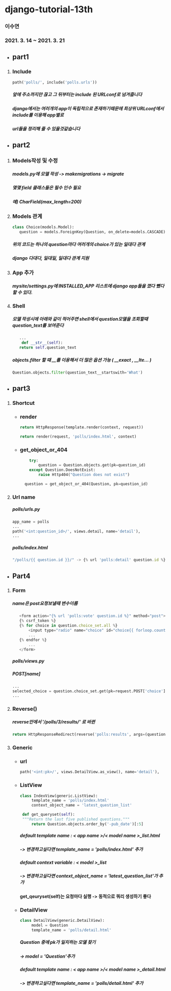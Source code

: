 # django-tutorial-13th
### 이수연 
### 2021. 3. 14 ~ 2021. 3. 21
* ## part1
 1. ### Include
    ~~~python
    path('polls/', include('polls.urls'))
    ~~~
    ##### 앞에 주소까지만 끊고 그 뒤부터는 include 된 URLconf로 넘겨줍니다
    ##### django에서는 여러개의 app이 독립적으로 존재하기때문에 최상위 URLconf에서 include를 이용해 app별로
    ##### url들을 정리해 줄 수 있을것같습니다

* ## part2
1. ### Models작성 및 수정 
     ##### models.py에 모델 작성 -> makemigrations -> migrate
     ##### 몇몇 field 클래스들은 필수 인수 필요
     ##### 예) CharField(max_length=200)
         
        
  2. ### Models 관계
     ~~~python
     class Choice(models.Model):
        question = models.ForeignKey(Question, on_delete=models.CASCADE)
     ~~~
     ##### 위의 코드는 하나의 question마다 여러개의 choice가 있는 일대다 관계
     ##### django 다대다, 일대일, 일대다 관계 지원
    
  3. ### App 추가
     ##### mysite/settings.py에 INSTALLED_APP 리스트에 django app들을 꼈다 뺐다 할 수 있다.
 
  4. ### Shell
     ##### 모델 작성시에 아래와 같이 적어주면 shell에서 question모델을 조회할때 question_text를 보여준다
     ~~~python
        ...
         def __str__(self):
        return self.question_text
     ~~~
     ##### objects.filter 할 때 __를 이용해서 더 많은 옵션 가능 ( __exact , __lte... )
     ~~~python
     Question.objects.filter(question_text__startswith='What')
     ~~~
* ## part3
 1. ### Shortcut
    * ### render
        ~~~python
      return HttpResponse(template.render(context, request))
      ~~~
      ~~~python
      return render(request, 'polls/index.html', context)
      ~~~
      
    * ### get_object_or_404
        ~~~python
            try:
                question = Question.objects.get(pk=question_id)
            except Question.DoesNotExist:
                raise Http404("Question does not exist")
        ~~~
      
      ~~~python
        question = get_object_or_404(Question, pk=question_id)
        ~~~
2. ### Url name
    ##### polls/urls.py
    ~~~python
    app_name = polls
   ...
    path('<int:question_id>/', views.detail, name='detail'),
   ...
     ~~~
    ##### polls/index.html
   ~~~js
   "/polls/{{ question.id }}/" -> {% url 'polls:detail' question.id %}
    ~~~
      
      
* ## Part4
1. ### Form
   ##### name은 post요청보낼때 변수이름
     ~~~js
        <form action="{% url 'polls:vote' question.id %}" method="post">
        {% csrf_token %}
        {% for choice in question.choice_set.all %}
            <input type="radio" name="choice" id="choice{{ forloop.counter }}" value="{{ choice.id }}">
            ...
        {% endfor %}
            ...
        </form>
    ~~~
    ##### polls/views.py
    ##### POST[name]
     ~~~python
   ...
    selected_choice = question.choice_set.get(pk=request.POST['choice'])
   ...
    ~~~
2. ### Reverse()
    ##### reverse안에서 '/polls/3/results/' 로 바뀐
    ~~~python
   return HttpResponseRedirect(reverse('polls:results', args=(question.id,)))
   ~~~

3. ### Generic
     * ### url
       ~~~python
       path('<int:pk>/', views.DetailView.as_view(), name='detail'),
       ~~~
     * ### ListView
       ~~~python
       class IndexView(generic.ListView):
            template_name = 'polls/index.html'
            context_object_name = 'latest_question_list'

        def get_queryset(self):
        """Return the last five published questions."""
            return Question.objects.order_by('-pub_date')[:5]
        ~~~
        ##### default template name : < app name >/< model name >_list.html
        ##### -> 변경하고싶다면 template_name = 'polls/index.html' 추가     
        ##### default context variable : < model >_list
        ##### -> 변경하고싶다면 context_object_name = 'latest_question_list'가 추가      
        #### get_qeuryset(self)는 요청마다 실행 -> 동적으로 쿼리 생성하기 좋다 
    
     * ### DetailView
       ~~~python
       class DetailView(generic.DetailView):
            model = Question
            template_name = 'polls/detail.html'
        ~~~
        ##### Question 중에 pk가 일치하는 모델 찾기
        ##### -> model = 'Question'추가 
       ##### default template name : < app name >/< model name >_detail.html
        ##### -> 변경하고싶다면 template_name = 'polls/detail.html' 추가
    